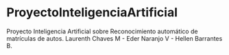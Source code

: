 # ProyectoInteligenciaArtificial
Proyecto Inteligencia Artificial sobre Reconocimiento automático de matrículas de autos. Laurenth Chaves M - Eder Naranjo V - Hellen Barrantes B.
